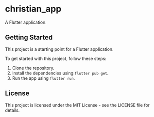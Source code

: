 # christian_app

A Flutter application.

## Getting Started

This project is a starting point for a Flutter application.

To get started with this project, follow these steps:

1.  Clone the repository.
2.  Install the dependencies using `flutter pub get`.
3.  Run the app using `flutter run`.

## License

This project is licensed under the MIT License - see the LICENSE file for details.

